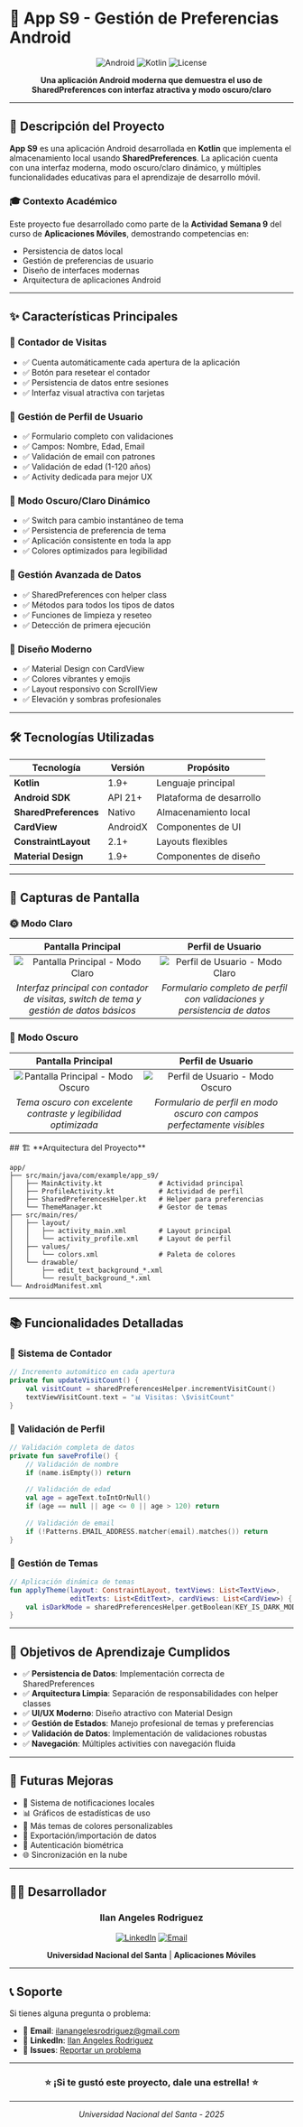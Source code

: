 # 📱 App S9 - Gestión de Preferencias Android

<div align="center">

![Android](https://img.shields.io/badge/Android-3DDC84?style=for-the-badge&logo=android&logoColor=white)
![Kotlin](https://img.shields.io/badge/Kotlin-0095D5?style=for-the-badge&logo=kotlin&logoColor=white)
![License](https://img.shields.io/badge/License-MIT-blue?style=for-the-badge)

**Una aplicación Android moderna que demuestra el uso de SharedPreferences con interfaz atractiva y modo oscuro/claro**


</div>

---

## 🎯 **Descripción del Proyecto**

**App S9** es una aplicación Android desarrollada en **Kotlin** que implementa el almacenamiento local usando **SharedPreferences**. La aplicación cuenta con una interfaz moderna, modo oscuro/claro dinámico, y múltiples funcionalidades educativas para el aprendizaje de desarrollo móvil.

### 🎓 **Contexto Académico**
Este proyecto fue desarrollado como parte de la **Actividad Semana 9** del curso de **Aplicaciones Móviles**, demostrando competencias en:
- Persistencia de datos local
- Gestión de preferencias de usuario
- Diseño de interfaces modernas
- Arquitectura de aplicaciones Android

---

## ✨ **Características Principales**

### 🔢 **Contador de Visitas**
- ✅ Cuenta automáticamente cada apertura de la aplicación
- ✅ Botón para resetear el contador
- ✅ Persistencia de datos entre sesiones
- ✅ Interfaz visual atractiva con tarjetas

### 👤 **Gestión de Perfil de Usuario**
- ✅ Formulario completo con validaciones
- ✅ Campos: Nombre, Edad, Email
- ✅ Validación de email con patrones
- ✅ Validación de edad (1-120 años)
- ✅ Activity dedicada para mejor UX

### 🌙 **Modo Oscuro/Claro Dinámico**
- ✅ Switch para cambio instantáneo de tema
- ✅ Persistencia de preferencia de tema
- ✅ Aplicación consistente en toda la app
- ✅ Colores optimizados para legibilidad

### 💾 **Gestión Avanzada de Datos**
- ✅ SharedPreferences con helper class
- ✅ Métodos para todos los tipos de datos
- ✅ Funciones de limpieza y reseteo
- ✅ Detección de primera ejecución

### 🎨 **Diseño Moderno**
- ✅ Material Design con CardView
- ✅ Colores vibrantes y emojis
- ✅ Layout responsivo con ScrollView
- ✅ Elevación y sombras profesionales

---

## 🛠️ **Tecnologías Utilizadas**

| Tecnología | Versión | Propósito |
|------------|---------|-----------|
| **Kotlin** | 1.9+ | Lenguaje principal |
| **Android SDK** | API 21+ | Plataforma de desarrollo |
| **SharedPreferences** | Nativo | Almacenamiento local |
| **CardView** | AndroidX | Componentes de UI |
| **ConstraintLayout** | 2.1+ | Layouts flexibles |
| **Material Design** | 1.9+ | Componentes de diseño |

---

## 📱 **Capturas de Pantalla**

### 🌞 **Modo Claro**
<div align="center">

| Pantalla Principal | Perfil de Usuario |
|:------------------:|:-----------------:|
| ![Pantalla Principal - Modo Claro](https://hebbkx1anhila5yf.public.blob.vercel-storage.com/image_4-DdUnZ7QDlUFTWoEepbXgdv4tWymkhT.jpeg) | ![Perfil de Usuario - Modo Claro](https://hebbkx1anhila5yf.public.blob.vercel-storage.com/image_3-762SMHQjJUiW5yU9tOZkGoQ6q2RyS6.jpeg) |
| *Interfaz principal con contador de visitas, switch de tema y gestión de datos básicos* | *Formulario completo de perfil con validaciones y persistencia de datos* |

</div>

### 🌙 **Modo Oscuro**
<div align="center">

| Pantalla Principal | Perfil de Usuario |
|:------------------:|:-----------------:|
| ![Pantalla Principal - Modo Oscuro](https://hebbkx1anhila5yf.public.blob.vercel-storage.com/image_2-Ebtido37Fvw0uwZ6AHZMlBFbSkoxbz.jpeg) | ![Perfil de Usuario - Modo Oscuro](https://hebbkx1anhila5yf.public.blob.vercel-storage.com/image_1-74Ot0tVQsPhK4FCo7LlrKRR76kWg9o.jpeg) |
| *Tema oscuro con excelente contraste y legibilidad optimizada* | *Formulario de perfil en modo oscuro con campos perfectamente visibles* |

</div>
## 🏗️ **Arquitectura del Proyecto**

```
app/
├── src/main/java/com/example/app_s9/
│   ├── MainActivity.kt              # Actividad principal
│   ├── ProfileActivity.kt           # Actividad de perfil
│   ├── SharedPreferencesHelper.kt   # Helper para preferencias
│   └── ThemeManager.kt              # Gestor de temas
├── src/main/res/
│   ├── layout/
│   │   ├── activity_main.xml        # Layout principal
│   │   └── activity_profile.xml     # Layout de perfil
│   ├── values/
│   │   └── colors.xml               # Paleta de colores
│   └── drawable/
│       ├── edit_text_background_*.xml
│       └── result_background_*.xml
└── AndroidManifest.xml
```

---

## 📚 **Funcionalidades Detalladas**

### 🔢 **Sistema de Contador**
```kotlin
// Incremento automático en cada apertura
private fun updateVisitCount() {
    val visitCount = sharedPreferencesHelper.incrementVisitCount()
    textViewVisitCount.text = "📊 Visitas: \$visitCount"
}
```

### 👤 **Validación de Perfil**
```kotlin
// Validación completa de datos
private fun saveProfile() {
    // Validación de nombre
    if (name.isEmpty()) return
    
    // Validación de edad
    val age = ageText.toIntOrNull()
    if (age == null || age <= 0 || age > 120) return
    
    // Validación de email
    if (!Patterns.EMAIL_ADDRESS.matcher(email).matches()) return
}
```

### 🌙 **Gestión de Temas**
```kotlin
// Aplicación dinámica de temas
fun applyTheme(layout: ConstraintLayout, textViews: List<TextView>, 
               editTexts: List<EditText>, cardViews: List<CardView>) {
    val isDarkMode = sharedPreferencesHelper.getBoolean(KEY_IS_DARK_MODE, false)
}
```

---

## 🎯 **Objetivos de Aprendizaje Cumplidos**

- ✅ **Persistencia de Datos**: Implementación correcta de SharedPreferences
- ✅ **Arquitectura Limpia**: Separación de responsabilidades con helper classes
- ✅ **UI/UX Moderno**: Diseño atractivo con Material Design
- ✅ **Gestión de Estados**: Manejo profesional de temas y preferencias
- ✅ **Validación de Datos**: Implementación de validaciones robustas
- ✅ **Navegación**: Múltiples activities con navegación fluida

---

## 🔮 **Futuras Mejoras**

- 🔔 Sistema de notificaciones locales
- 📊 Gráficos de estadísticas de uso
- 🎨 Más temas de colores personalizables
- 💾 Exportación/importación de datos
- 🔐 Autenticación biométrica
- 🌐 Sincronización en la nube

---

## 👨‍💻 **Desarrollador**

<div align="center">

### **Ilan Angeles Rodriguez**

[![LinkedIn](https://img.shields.io/badge/LinkedIn-0077B5?style=for-the-badge&logo=linkedin&logoColor=white)](https://www.linkedin.com/in/ilan-angeles-rodriguez)
[![Email](https://img.shields.io/badge/Email-D14836?style=for-the-badge&logo=gmail&logoColor=white)](mailto:ilanangelesrodriguez@gmail.com)

**Universidad Nacional del Santa** | **Aplicaciones Móviles**

</div>

---

## 📞 **Soporte**

Si tienes alguna pregunta o problema:

- 📧 **Email**: ilanangelesrodriguez@gmail.com
- 💼 **LinkedIn**: [Ilan Angeles Rodriguez](https://www.linkedin.com/in/ilan-angeles-rodriguez)
- 🐛 **Issues**: [Reportar un problema](https://github.com/tu-usuario/app-s9-preferences/issues)

---

<div align="center">

### ⭐ **¡Si te gustó este proyecto, dale una estrella!** ⭐
---

*Universidad Nacional del Santa - 2025*

</div>
